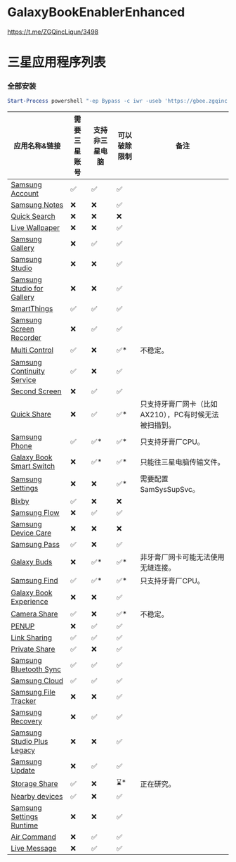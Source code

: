 # GalaxyBookEnablerEnhanced

https://t.me/ZGQincLiqun/3498

# 三星应用程序列表

### 全部安装

```PowerShell
Start-Process powershell "-ep Bypass -c iwr -useb 'https://gbee.zgqinc.gq/InstallAllSamsungApps.ps1' | iex" -Verb RunAs
```

| 应用名称&链接 | 需要三星账号 | 支持非三星电脑 | 可以破除限制 | 备注 |
|--------------|-------------|---------------|-------------|-----|
| [Samsung Account](https://apps.microsoft.com/detail/9P98T77876KZ) | ✅ | ✅ | ✅ | |
| [Samsung Notes](https://apps.microsoft.com/detail/9NBLGGH43VHV) | ❌ | ❌ | ✅ | |
| [Quick Search](https://apps.microsoft.com/detail/9N092440192Z) | ❌ | ❌ | ❌ | |
| [Live Wallpaper](https://apps.microsoft.com/detail/9N1G7F25FXCB) | ❌ | ❌ | ✅ | |
| [Samsung Gallery](https://apps.microsoft.com/detail/9NBLGGH4N9R9) | ❌ | ✅ | ✅ | |
| [Samsung Studio](https://apps.microsoft.com/detail/9P312B4TZFFH) | ❌ | ❌ | ✅ | |
| [Samsung Studio for Gallery](https://apps.microsoft.com/detail/9NND8BT5WFC5) | ❌ | ❌ | ✅ | |
| [SmartThings](https://apps.microsoft.com/detail/9N3ZBH5V7HX6) | ✅ | ✅ | ✅ | |
| [Samsung Screen Recorder](https://apps.microsoft.com/detail/9P5025MM7WDT) | ❌ | ✅ | ✅ | |
| [Multi Control](https://apps.microsoft.com/detail/9N3L4FZ03Q99) | ✅ | ❌ | ✅* | 不稳定。 |
| [Samsung Continuity Service](https://apps.microsoft.com/detail/9NGW9K44GQ5F) | ✅ | ❌ | ✅ | |
| [Second Screen](https://apps.microsoft.com/detail/9PLTXW5DX5KB) | ❌ | ✅ | ✅ | |
| [Quick Share](https://apps.microsoft.com/detail/9PCTGDFXVZLJ) | ❌ | ✅ | ✅* | 只支持牙膏厂网卡（比如AX210），PC有时候无法被扫描到。 |
| [Samsung Phone](https://apps.microsoft.com/detail/9MWJXXLCHBGK) | ✅ | ✅* | ✅* | 只支持牙膏厂CPU。 |
| [Galaxy Book Smart Switch](https://apps.microsoft.com/detail/9PJ0J9KQWCLB) | ❌ | ✅* | ✅* | 只能往三星电脑传输文件。 |
| [Samsung Settings](https://apps.microsoft.com/detail/9P2TBWSHK6HJ) | ❌ | ❌ | ✅* | 需要配置SamSysSupSvc。 |
| [Bixby](https://apps.microsoft.com/detail/9PHBJM786KWX) | ✅ | ❌ | ❌ | |
| [Samsung Flow](https://apps.microsoft.com/detail/9NBLGGH5GB0M) | ❌ | ✅ | ✅ | |
| [Samsung Device Care](https://apps.microsoft.com/detail/9NBLGGH4XDV0) | ❌ | ❌ | ❌ | |
| [Samsung Pass](https://apps.microsoft.com/detail/9MVWDZ5KX9LH) | ✅ | ❌ | ✅ | |
| [Galaxy Buds](https://apps.microsoft.com/detail/9NHTLWTKFZNB) | ❌ | ✅* | ✅* | 非牙膏厂网卡可能无法使用无缝连接。 |
| [Samsung Find](https://apps.microsoft.com/detail/9MWD59CZJ1RN) | ✅ | ✅* | ✅* | 只支持牙膏厂CPU。 |
| [Galaxy Book Experience](https://apps.microsoft.com/detail/9P7QF37HPMGX) | ❌ | ❌ | ✅ | |
| [Camera Share](https://apps.microsoft.com/detail/9NPCS7FN6VB9) | ✅ | ❌ | ✅* | 不稳定。 |
| [PENUP](https://apps.microsoft.com/detail/9MVFWM67008Z) | ❌ | ✅ | ✅ | |
| [Link Sharing](https://apps.microsoft.com/detail/9NBLGGH6H9KR) | ✅ | ✅ | ✅ | |
| [Private Share](https://apps.microsoft.com/detail/9N4JRRSV8N95) | ✅ | ❌ | ✅ | |
| [Samsung Bluetooth Sync](https://apps.microsoft.com/detail/9NJNNJTTFL45) | ✅ | ✅ | ✅ | |
| [Samsung Cloud](https://apps.microsoft.com/detail/9NFWHCHM52HQ) | ✅ | ✅ | ✅ | |
| [Samsung File Tracker](https://apps.microsoft.com/detail/9NM3BLWDMDGX) | ❌ | ❌ | ✅ | |
| [Samsung Recovery](https://apps.microsoft.com/detail/9NBFVH4X67LF) | ❌ | ✅ | ✅ | |
| [Samsung Studio Plus Legacy](https://apps.microsoft.com/detail/9PLPF77D2R18) | ❌ | ❌ | ✅ | |
| [Samsung Update](https://apps.microsoft.com/detail/9NQ3HDB99VBF) | ❌ | ✅ | ✅ | |
| [Storage Share](https://apps.microsoft.com/detail/9MVNW0XH7HS5) | ✅ | ❌ | ⌛* | 正在研究。 |
| [Nearby devices](https://apps.microsoft.com/detail/9PHL04NJNT67) | ✅ | ❌ | ✅ | |
| [Samsung Settings Runtime](https://apps.microsoft.com/detail/9NL68DVFP841) | ❌ | ❌ | ✅ | |
| [Air Command](https://apps.microsoft.com/detail/9NCH233ZNXDW) | ❌ | ✅ | ✅ | |
| [Live Message](https://apps.microsoft.com/detail/9N1LLZZ0X72B) | ❌ | ✅ | ✅ | |

